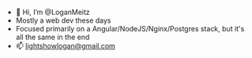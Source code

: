 - 👋 Hi, I’m @LoganMeitz
- Mostly a web dev these days
- Focused primarily on a Angular/NodeJS/Nginx/Postgres stack, but it's all the same in the end
- 📫 lightshowlogan@gmail.com
